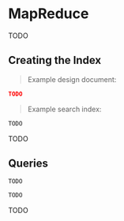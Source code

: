 # MapReduce

TODO

## Creating the Index

> Example design document:

```json
TODO
```

> Example search index:

```javascript
TODO
```

TODO

## Queries

```shell
TODO
```

```python
TODO
```

TODO
